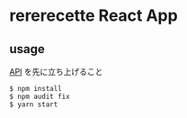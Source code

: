 # rererecette React App
## usage

[API](https://github.com/hondy12345/rererecette-api) を先に立ち上げること

```
$ npm install
$ npm audit fix
$ yarn start
```

